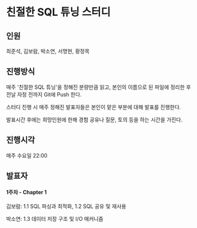 # 친절한 SQL 튜닝 스터디

## 인원

최준석, 김보람, 박소연, 서명현, 황정목

## 진행방식

매주 '친절한 SQL 튜닝'을 정해진 분량만큼 읽고, 본인의 이름으로 된 파일에 정리한 후 전날 자정 전까지 Git에 Push 한다.

스터디 진행 시 매주 정해진 발표자들은 본인이 맡은 부분에 대해 발표를 진행한다.

발표시간 후에는 희망인원에 한해 경험 공유나 질문, 토의 등을 하는 시간을 가진다.

## 진행시각

매주 수요일 22:00

## 발표자

#### 1주차 - Chapter 1

김보람: 1.1 SQL 파싱과 최적화, 1.2 SQL 공유 및 재사용

박소연: 1.3 데이터 저장 구조 및 I/O 매커니즘
